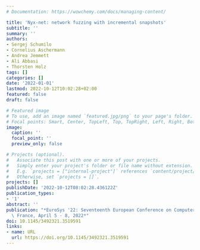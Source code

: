 ```yaml
---
# Documentation: https://wowchemy.com/docs/managing-content/

title: 'Nyx-net: network fuzzing with incremental snapshots'
subtitle: ''
summary: ''
authors:
- Sergej Schumilo
- Cornelius Aschermann
- Andrea Jemmett
- Ali Abbasi
- Thorsten Holz
tags: []
categories: []
date: '2022-01-01'
lastmod: 2022-10-12T10:02:28+02:00
featured: false
draft: false

# Featured image
# To use, add an image named `featured.jpg/png` to your page's folder.
# Focal points: Smart, Center, TopLeft, Top, TopRight, Left, Right, BottomLeft, Bottom, BottomRight.
image:
  caption: ''
  focal_point: ''
  preview_only: false

# Projects (optional).
#   Associate this post with one or more of your projects.
#   Simply enter your project's folder or file name without extension.
#   E.g. `projects = ["internal-project"]` references `content/project/deep-learning/index.md`.
#   Otherwise, set `projects = []`.
projects: []
publishDate: '2022-10-12T08:02:28.436122Z'
publication_types:
- '1'
abstract: ''
publication: "*EuroSys '22: Seventeenth European Conference on Computer Systems, Rennes,\
  \ France, April 5 - 8, 2022*"
doi: 10.1145/3492321.3519591
links:
- name: URL
  url: https://doi.org/10.1145/3492321.3519591
---
```


